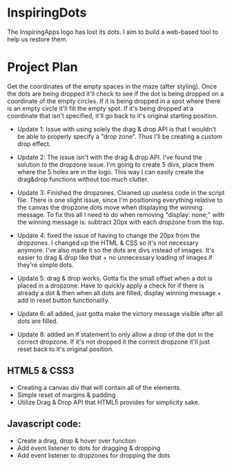 
# InspiringDots

The InspiringApps logo has lost its dots. I aim to build a web-based tool to help
us restore them.

# Project Plan

Get the coordinates of the empty spaces in the maze (after styling). Once the dots are being dropped it'll check to see if the dot is being dropped on a coordinate of the empty circles. If it is being dropped in a spot where there is an empty circle it'll fill the empty spot. If it's being dropped at a coordinate that isn't specified, it'll go back to it's original starting position.

- Update 1: Issue with using solely the drag & drop API is that I wouldn't be able to properly specify a "drop zone". Thus I'll be creating a custom drop effect.

- Update 2: The issue isn't with the drag & drop API. I've found the solution to the dropzone issue. I'm going to create 5 divs, place them where the 5 holes are in the logo. This way I can easily create the drag&drop functions without too much clutter.

- Update 3: Finished the dropzones. Cleaned up useless code in the script file. There is one slight issue, since I'm positioning everything relative to the canvas the dropzone dots move when displaying the winning message. To fix this all I need to do when removing "display: none;" with the winning message is: subtract 20px with each dropzone from the top.

- Update 4: fixed the issue of having to change the 20px from the dropzones. I changed up the HTML & CSS so it's not necessary anymore. I've also made it so the dots are divs instead of images. It's easier to drag & drop like that + no unnecessary loading of images if they're simple dots.

- Update 5: drag & drop works. Gotta fix the small offset when a dot is placed in a dropzone. Have to quickly apply a check for if there is already a dot & then when all dots are filled, display winning message + add in reset button functionality.

- Update 6: all added, just gotta make the victory message visible after all dots are filled.

- Update 8: added an if statement to only allow a drop of the dot in the correct dropzone. If it's not dropped it the correct dropzone it'll just reset back to it's original position.






## HTML5 & CSS3

- Creating a canvas div that will contain all of the elements.
- Simple reset of margins & padding
- Utilize Drag & Drop API that HTML5 provides for simplicity sake.

## Javascript code:

- Create a drag, drop & hover over function
- Add event listener to dots for dragging & dropping
- Add event listener to dropzones for dropping the dots